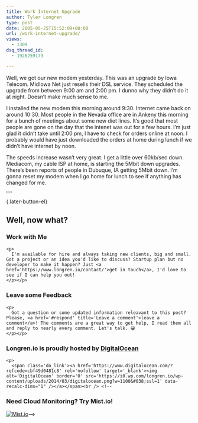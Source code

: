 ```yaml
---
title: Work Internet Upgrade
author: Tyler Longren
type: post
date: 2005-05-25T15:52:09+00:00
url: /work-internet-upgrade/
views:
  - 1309
dsq_thread_id:
  - 1926259179

---
```

Well, we got our new modem yesterday. This was an upgrade by Iowa Telecom. MidIowa Net just resells their DSL service. They scheduled the upgrade from between 9:00 am and 2:00 pm. I dunno why they didn&#8217;t do it at night. Doesn&#8217;t make much sense to me.

I installed the new modem this morning around 9:30. Internet came back on around 10:30. Most people in the Nevada office are in Ankeny this morning for a bunch of meetings about some new diet lines. It&#8217;s good that most people are gone on the day that the intenet was out for a few hours. I&#8217;m just glad it didn&#8217;t take until 2:00 pm, I have to check for orders online at noon. I probably would have just downloaded the orders at home during lunch if we didn&#8217;t have internet by noon.

The speeds increase wasn&#8217;t very great. I get a little over 60kb/sec down. Mediacom, my cable ISP at home, is starting the 5Mbit down upgrades. There&#8217;s been reports of people in Dubuque, IA getting 5Mbit down. I&#8217;m gonna reset my modem when I go home for lunch to see if anything has changed for me. 

<div class="wpulike wpulike-default " >
  <div class="wp_ulike_general_class wp_ulike_is_not_liked">
    <button type="button"
					aria-label="Like Button"
					data-ulike-id="1895"
					data-ulike-nonce="6e55831c7a"
					data-ulike-type="likeThis"
					data-ulike-template="wpulike-default"
					data-ulike-display-likers="0"
					data-ulike-disable-pophover="0"
					class="wp_ulike_btn wp_ulike_put_image wp_likethis_1895"></button><span class="count-box"></span>
  </div>
</div>

[][1]{.later-button-el}

<div class='what-next'>
  <h2>
    Well, now what?
  </h2>
  
  <div class='hire'>
    <h3>
      Work with Me
    </h3>
    
    <p>
      I'm available for hire and always taking new clients, big and small. Got a project or an idea you'd like to discuss? Startup plan but no developer to make it happen? Just <a href='https://www.longren.io/contact/'>get in touch</a>, I'd love to see if I can help you out!
    </p></p>
  </div>
  
  <div class='hire'>
    <h3>
      Leave some Feedback
    </h3>
    
    <p>
      Got a question or some updated information releavant to this post? Please, <a href='#respond' title='Leave a comment'>leave a comment</a>! The comments are a great way to get help, I read them all and reply to nearly every comment. Let's talk. 😀
    </p></p>
  </div>
  
  <div class='now-what-bottom-ad'>
    <h3>
      Longren.io is proudly hosted by <a href='https://www.digitalocean.com/?refcode=cbf49d0481c8'>DigitalOcean</a>
    </h3>
    
    <p>
      <span class='do_link'><a href='https://www.digitalocean.com/?refcode=cbf49d0481c8' rel='nofollow' target='_blank'><img alt='DigitalOcean' border='0' src='https://i0.wp.com/longren.io/wp-content/uploads/2014/03/digitalocean.png?w=1100&#038;ssl=1' data-recalc-dims="1" /></a></span><br /> <!--

<h3>Need Cloud Monitoring? Try Mist.io!</h3>

<span class='do_link'><a href='http://mist.io/?ref=tyler' rel='nofollow' target='_blank'><img alt='Mist.io' border='0' src='https://i0.wp.com/longren.io/wp-content/uploads/2014/04/mistio.jpg?w=1100&#038;ssl=1' data-recalc-dims="1"></a></span>--></div> </div>

 [1]: #